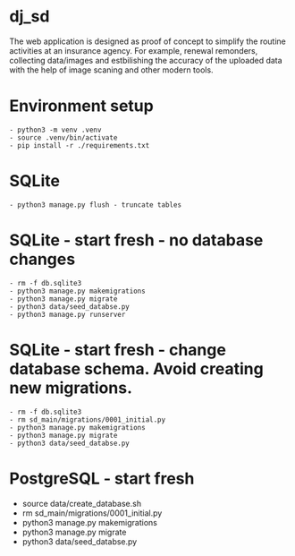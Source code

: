 # dj_sd
The web application is designed as proof of concept to simplify the routine activities at an insurance agency. For example, renewal remonders, collecting data/images and estbilishing the accuracy of the uploaded data with the help of image scaning and other modern tools.

# Environment setup
```
- python3 -m venv .venv
- source .venv/bin/activate
- pip install -r ./requirements.txt
```
# SQLite
```
- python3 manage.py flush - truncate tables
```
# SQLite - start fresh - no database changes
```
- rm -f db.sqlite3
- python3 manage.py makemigrations
- python3 manage.py migrate
- python3 data/seed_databse.py
- python3 manage.py runserver
```

# SQLite - start fresh - change database schema. Avoid creating new migrations.
```
- rm -f db.sqlite3
- rm sd_main/migrations/0001_initial.py
- python3 manage.py makemigrations
- python3 manage.py migrate
- python3 data/seed_databse.py
```
# PostgreSQL - start fresh
- source data/create_database.sh
- rm sd_main/migrations/0001_initial.py
- python3 manage.py makemigrations
- python3 manage.py migrate
- python3 data/seed_databse.py
